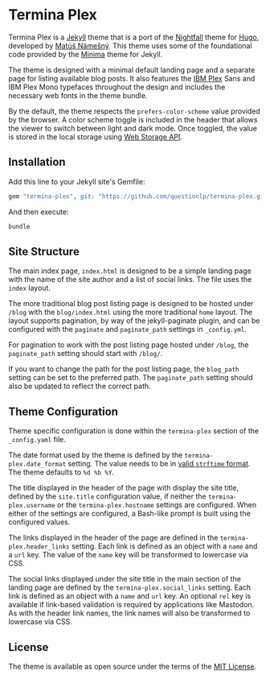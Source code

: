 # Termina Plex

Termina Plex is a [Jekyll](https://jekyllrb.com) theme that is a port of the [Nightfall](https://github.com/LordMathis/hugo-theme-nightfall) theme for [Hugo](https://gohugo.io), developed by [Matúš Námešný](https://namesny.com). This theme uses some of the foundational code provided by the [Minima](https://jekyll.github.io/minima/) theme for Jekyll.

The theme is designed with a minimal default landing page and a separate page for listing available blog posts. It also features the [IBM Plex](https://ibm.com/plex) Sans and IBM Plex Mono typefaces throughout the design and includes the necessary web fonts in the theme bundle.

By the default, the theme respects the `prefers-color-scheme` value provided by the browser. A color scheme toggle is included in the header that allows the viewer to switch between light and dark mode. Once toggled, the value is stored in the local storage using [Web Storage API](https://developer.mozilla.org/en-US/docs/Web/API/Web_Storage_API).

## Installation

Add this line to your Jekyll site's Gemfile:

```ruby
gem "termina-plex", git: "https://github.com/questionlp/termina-plex.git"
```

And then execute:

```bash
bundle
```

## Site Structure

The main index page, `index.html` is designed to be a simple landing page with the name of the site author and a list of social links. The file uses the `index` layout.

The more traditional blog post listing page is designed to be hosted under `/blog` with the `blog/index.html` using the more traditional `home` layout. The layout supports pagination, by way of the jekyll-paginate plugin, and can be configured with the `paginate` and `paginate_path` settings in `_config.yml`.

For pagination to work with the post listing page hosted under `/blog`, the `paginate_path` setting should start with `/blog/`.

If you want to change the path for the post listing page, the `blog_path` setting can be set to the preferred path. The `paginate_path` setting should also be updated to reflect the correct path.

## Theme Configuration

Theme specific configuration is done within the `termina-plex` section of the `_config.yaml` file.

The date format used by the theme is defined by the `termina-plex.date_format` setting. The value needs to be in [valid `strftime` format](https://docs.ruby-lang.org/en/master/strftime_formatting_rdoc.html). The theme defaults to `%d %b %Y`.

The title displayed in the header of the page with display the site title, defined by the `site.title` configuration value, if neither the `termina-plex.username` or the `termina-plex.hostname` settings are configured. When either of the settings are configured, a Bash-like prompt is built using the configured values.

The links displayed in the header of the page are defined in the `termina-plex.header_links` setting. Each link is defined as an object with a `name` and a `url` key. The value of the `name` key will be transformed to lowercase via CSS.

The social links displayed under the site title in the main section of the landing page are defined by the `termina-plex.social_links` setting. Each link is defined as an object with a `name` and `url` key. An optional `rel` key is available if link-based validation is required by applications like Mastodon. As with the header link names, the link names will also be transformed to lowercase via CSS.

## License

The theme is available as open source under the terms of the [MIT License](http://opensource.org/licenses/MIT).
